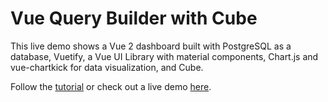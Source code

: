 # Vue Query Builder with Cube

This live demo shows a Vue 2 dashboard built with PostgreSQL as a database, Vuetify, a Vue UI Library with material components, Chart.js and vue-chartkick for data visualization, and Cube.

Follow the [tutorial](https://cube.dev/blog/vue-query-builder-with-cubejs) or check out a live demo [here](https://vue-query-builder-demo.cube.dev/#/).